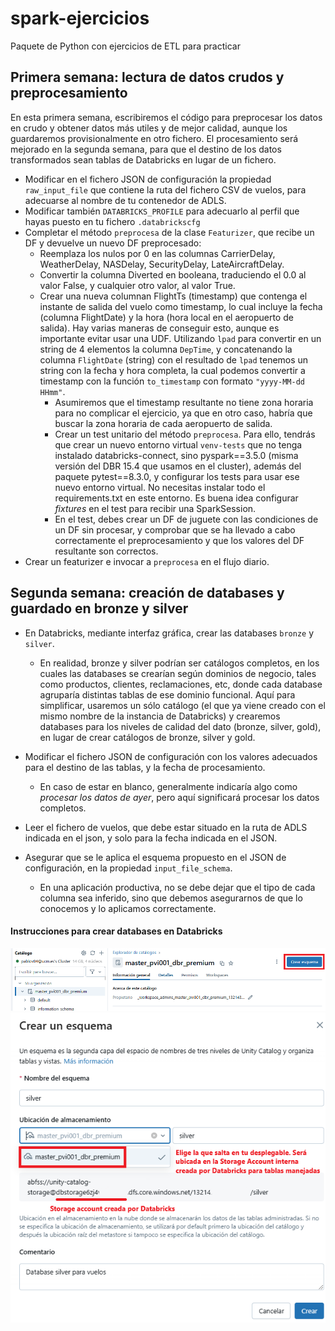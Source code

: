 # spark-ejercicios
Paquete de Python con ejercicios de ETL para practicar 

## Primera semana: lectura de datos crudos y preprocesamiento

En esta primera semana, escribiremos el código para preprocesar los datos en crudo y obtener datos más utiles y de 
mejor calidad, aunque los guardaremos provisionalmente en otro fichero. El procesamiento será mejorado en la segunda 
semana, para que el destino de los datos transformados sean tablas de Databricks en lugar de un fichero. 

* Modificar en el fichero JSON de configuración la propiedad `raw_input_file` que contiene la ruta del fichero CSV 
de vuelos, para adecuarse al nombre de tu contenedor de ADLS.
* Modificar también `DATABRICKS_PROFILE` para adecuarlo al perfil que hayas puesto en tu fichero `.databrickscfg` 
* Completar el método `preprocesa` de la clase `Featurizer`, que recibe un DF y devuelve un nuevo DF preprocesado:
  * Reemplaza los nulos por 0 en las columnas CarrierDelay, WeatherDelay, NASDelay, SecurityDelay, LateAircraftDelay.
  * Convertir la columna Diverted en booleana, traduciendo el 0.0 al valor False, y cualquier otro valor, al valor True.
  * Crear una nueva columnan FlightTs (timestamp) que contenga el instante de salida del vuelo como timestamp, lo cual
  incluye la fecha (columna FlightDate) y la hora (hora local en el aeropuerto de salida). Hay varias maneras de
  conseguir esto, aunque es importante evitar usar una UDF. Utilizando `lpad` para convertir en un string de 4 elementos
  la columna `DepTime`, y concatenando la columna `FlightDate` (string) con el resultado de `lpad` tenemos un string
  con la fecha y hora completa, la cual podemos convertir a timestamp con la función `to_timestamp` con formato `"yyyy-MM-dd HHmm"`.
    * Asumiremos que el timestamp resultante no tiene zona horaria para no complicar el ejercicio, ya que en otro caso, 
    habría que buscar la zona horaria de cada aeropuerto de salida.
    * Crear un test unitario del método `preprocesa`. Para ello, tendrás que crear un nuevo entorno virtual `venv-tests` que no
    tenga instalado databricks-connect, sino pyspark==3.5.0 (misma versión del DBR 15.4 que usamos en el cluster),
    además del paquete pytest==8.3.0, y configurar los tests para usar ese nuevo entorno virtual. No necesitas instalar
    todo el requirements.txt en este entorno. Es buena idea configurar *fixtures* en el test para recibir una SparkSession.
    * En el test, debes crear un DF de juguete con las condiciones de un DF sin procesar, y comprobar que se ha llevado a
    cabo correctamente el preprocesamiento y que los valores del DF resultante son correctos.
* Crear un featurizer e invocar a `preprocesa` en el flujo diario.

## Segunda semana: creación de databases y guardado en bronze y silver

* En Databricks, mediante interfaz gráfica, crear las databases `bronze` y `silver`.
  * En realidad, bronze y silver podrían ser catálogos completos, en los cuales las databases se crearían según dominios de negocio,
  tales como productos, clientes, reclamaciones, etc, donde cada database agruparía distintas tablas de ese dominio funcional.
  Aquí para simplificar, usaremos un sólo catálogo (el que ya viene creado con el mismo nombre de la instancia de Databricks)
  y crearemos databases para los niveles de calidad del dato (bronze, silver, gold), en lugar de crear catálogos de bronze, silver y gold.
* Modificar el fichero JSON de configuración con los valores adecuados para el destino de las tablas, y la fecha de procesamiento.
  * En caso de estar en blanco, generalmente indicaría algo como *procesar los datos de ayer*, pero aquí significará 
  procesar los datos completos.
  
* Leer el fichero de vuelos, que debe estar situado en la ruta de ADLS indicada en el json, y solo para la fecha indicada en el JSON.
* Asegurar que se le aplica el esquema propuesto en el JSON de configuración, en la propiedad `input_file_schema`. 
  * En una aplicación productiva, no se debe dejar que el tipo de cada columna sea inferido, sino que debemos asegurarnos de que lo 
  conocemos y lo aplicamos correctamente. 

#### Instrucciones para crear databases en Databricks

![](img/creacion_esquema.png)
![](img/creacion_silver.png)
